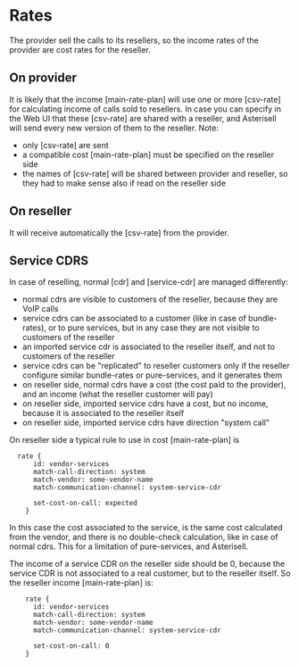 # Rates

The provider sell the calls to its resellers, so the income rates of the provider are cost rates for the reseller.

## On provider

It is likely that the income [main-rate-plan] will use one or more [csv-rate] for calculating income of calls sold to resellers. In case you can specify in the Web UI that these [csv-rate] are shared with a reseller, and Asterisell will send every new version of them to the reseller. Note:

  - only [csv-rate] are sent
  - a compatible cost [main-rate-plan] must be specified on the reseller side
  - the names of [csv-rate] will be shared between provider and reseller, so they had to make sense also if read on the reseller side

## On reseller

It will receive automatically the [csv-rate] from the provider.

## Service CDRS

In case of reselling, normal [cdr] and [service-cdr] are managed differently:

  - normal cdrs are visible to customers of the reseller, because they are VoIP calls
  - service cdrs can be associated to a customer (like in case of bundle-rates), or to pure services, but in any case they are not visible to customers of the reseller
  - an imported service cdr is associated to the reseller itself, and not to customers of the reseller
  - service cdrs can be "replicated" to reseller customers only if the reseller configure similar bundle-rates or pure-services, and it generates them
  - on reseller side, normal cdrs have a cost (the cost paid to the provider), and an income (what the reseller customer will pay)
  - on reseller side, imported service cdrs have a cost, but no income, because it is associated to the reseller itself
  - on reseller side, imported service cdrs have direction "system call"

On reseller side a typical rule to use in cost [main-rate-plan] is

```
  rate {
      id: vendor-services
      match-call-direction: system
      match-vendor: some-vendor-name
      match-communication-channel: system-service-cdr
    
      set-cost-on-call: expected
    }
```

In this case the cost associated to the service, is the same cost
calculated from the vendor, and there is no double-check calculation, like in case of normal cdrs. 
This for a limitation of pure-services, and Asterisell.

The income of a service CDR on the reseller side should be 0, because the service CDR is not associated
to a real customer, but to the reseller itself. So the reseller income [main-rate-plan] is:

```
    rate {
      id: vendor-services
      match-call-direction: system
      match-vendor: some-vendor-name
      match-communication-channel: system-service-cdr
    
      set-cost-on-call: 0
    }
```

